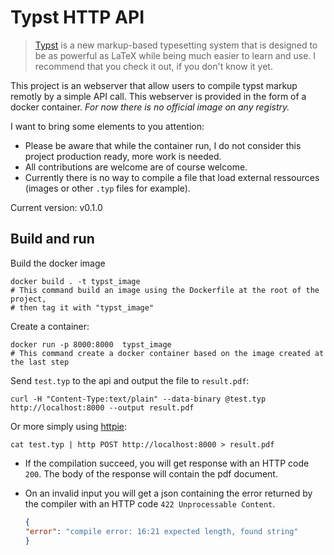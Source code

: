 # Typst HTTP API

<!-- This sentence is from the typst repo -->
> [Typst](https://github.com/typst/typst) is a new markup-based typesetting system
> that is designed to be as powerful as LaTeX while being much easier to learn and use.
I recommend that you check it out, if you don't know it yet.

This project is an webserver that allow users to compile typst markup remotly by a simple API call.
This webserver is provided in the form of a docker container.
*For now there is no official image on any registry.*

I want to bring some elements to you attention:

- Please be aware that while the container run,
  I do not consider this project production ready, more work is needed.
- All contributions are welcome are of course welcome.
- Currently there is no way to compile a file that load external ressources (images or other `.typ` files for example).

Current version: v0.1.0

## Build and run

Build the docker image

```shell
docker build . -t typst_image
# This command build an image using the Dockerfile at the root of the project,
# then tag it with "typst_image"
```

Create a container:

```shell
docker run -p 8000:8000  typst_image
# This command create a docker container based on the image created at the last step
```

Send `test.typ` to the api and output the file to `result.pdf`:

```shell
curl -H "Content-Type:text/plain" --data-binary @test.typ  http://localhost:8000 --output result.pdf
```

Or more simply using [httpie](https://httpie.io/cli):

```shell
cat test.typ | http POST http://localhost:8000 > result.pdf
```

- If the compilation succeed, you will get response with an HTTP code `200`.
The body of the response will contain the pdf document.
- On an invalid input you will get a json containing the error returned by the compiler with an HTTP code `422 Unprocessable Content`.

    ```json
    {
    "error": "compile error: 16:21 expected length, found string"
    }
    ```
